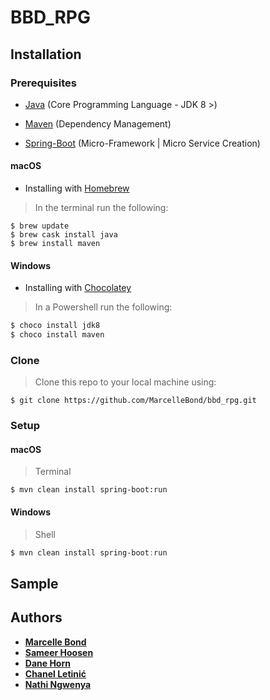 # BBD_RPG

## Installation

### Prerequisites

   - [Java](https://www.java.com/) (Core Programming Language - JDK 8 >)
   
   - [Maven](https://maven.apache.org/) (Dependency Management)
   
   - [Spring-Boot](https://spring.io/projects/spring-boot) (Micro-Framework | Micro Service Creation)
   
#### macOS

 - Installing with [Homebrew](https://brew.sh/)
> In the terminal run the following: 

```shell
$ brew update
$ brew cask install java
$ brew install maven
```
#### Windows

 - Installing with [Chocolatey](https://chocolatey.org/)
> In a Powershell run the following:

```PowerShell
$ choco install jdk8
$ choco install maven
```

### Clone

> Clone this repo to your local machine using:

```
$ git clone https://github.com/MarcelleBond/bbd_rpg.git
```

### Setup

#### macOS

> Terminal

```shell
$ mvn clean install spring-boot:run
```

#### Windows

> Shell

```Powershell
$ mvn clean install spring-boot:run
```

## Sample

## Authors

- **[Marcelle Bond](https://github.com/MarcelleBond)**
- **[Sameer Hoosen](https://github.com/udf)**
- **[Dane Horn](https://github.com/Dane-Horn)**
- **[Chanel Letinić](https://github.com/CLetinic)**
- **[Nathi Ngwenya](https://github.com/NChairman)**



